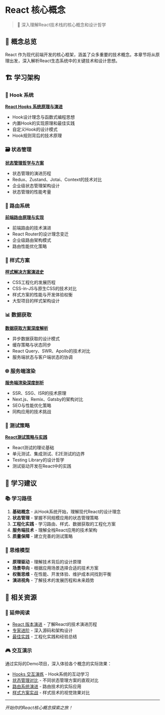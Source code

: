 # React 核心概念

> 🎯 深入理解React技术栈的核心概念和设计哲学

## 📖 概念总览

React 作为现代前端开发的核心框架，涵盖了众多重要的技术概念。本章节将从原理出发，深入解析React生态系统中的关键技术和设计思想。

## 🏗️ 学习架构

### 🎣 Hook 系统
**[React Hooks 系统原理与演进](/concepts/hooks)**
- Hook设计理念与函数式编程思想
- 内置Hook的实现原理和最佳实践
- 自定义Hook的设计模式
- Hook规则背后的技术原理

### 🗃️ 状态管理
**[状态管理哲学与方案](/concepts/state-management)**
- 状态管理的演进历程
- Redux、Zustand、Jotai、Context的技术对比
- 企业级状态管理架构设计
- 状态管理的性能考量

### 🧭 路由系统
**[前端路由原理与实现](/concepts/routing)**
- 前端路由的技术演进
- React Router的设计理念变迁
- 企业级路由架构模式
- 路由性能优化策略

### 🎨 样式方案
**[样式解决方案演进史](/concepts/styling)**
- CSS工程化的发展历程
- CSS-in-JS与原生CSS的技术对比
- 样式方案的性能与开发体验权衡
- 大型项目的样式架构设计

### 📊 数据获取
**[数据获取方案深度解析](/concepts/data-fetching)**
- 异步数据获取的设计模式
- 缓存策略与状态同步
- React Query、SWR、Apollo的技术对比
- 服务端状态与客户端状态的协调

### 🌐 服务端渲染
**[服务端渲染深度剖析](/concepts/ssr)**
- SSR、SSG、ISR的技术原理
- Next.js、Remix、Gatsby的架构对比
- SEO与性能优化策略
- 同构应用的技术挑战

### 🧪 测试策略
**[React测试策略与实践](/concepts/testing)**
- React测试的理论基础
- 单元测试、集成测试、E2E测试的边界
- Testing Library的设计哲学
- 测试驱动开发在React中的实践

## 🎯 学习建议

### 📚 学习路径
1. **基础概念** - 从Hook系统开始，理解现代React的设计理念
2. **状态管理** - 掌握不同规模应用的状态管理策略
3. **工程化实践** - 学习路由、样式、数据获取的工程化方案
4. **服务端技术** - 理解全栈React应用的技术架构
5. **质量保障** - 建立完善的测试策略

### 🧠 思维模型
- **原理驱动** - 理解技术背后的设计原理
- **场景导向** - 根据应用场景选择合适的技术方案
- **权衡思维** - 在性能、开发体验、维护成本间找到平衡
- **演进视角** - 了解技术的发展历程和未来趋势

## 🔗 相关资源

### 📖 延伸阅读
- [React 版本演进](/versions/) - 了解React的技术演进历程
- [专家进阶](/advanced/) - 深入源码和架构设计
- [最佳实践](/practice/) - 工程化实践和经验总结

### 🎮 交互演示
通过实际的Demo项目，深入体验各个概念的实际效果：
- [Hooks 交互演练](http://localhost:3001) - Hook系统的互动学习
- [状态管理对比](http://localhost:3002) - 不同状态管理方案的直观对比
- [路由系统演进](http://localhost:3003) - 路由技术的实际应用
- [样式方案实战](http://localhost:3007) - 样式技术的视觉效果对比

---

*开始你的React核心概念探索之旅！*